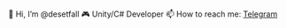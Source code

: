 👋 Hi, I’m @desetfall
🎮 Unity/C# Developer
📫 How to reach me: <a href="https://t.me/desetfall">Telegram</a>
